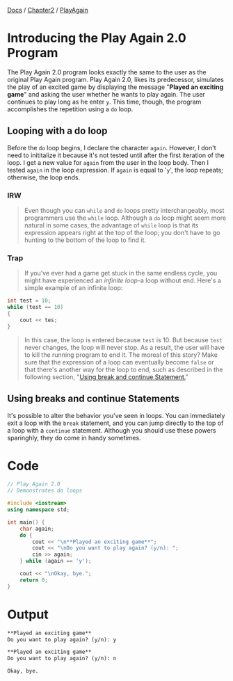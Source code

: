 [Docs](../../../) / [Chapter2](../../) / [PlayAgain](../)
# Introducing the Play Again 2.0 Program

The Play Again 2.0 program looks exactly the same to the user as the original Play Again program. Play Again 2.0, likes its predecessor, simulates the play of an excited game by displaying the message "**Played an exciting game**" and asking the user whether he wants to play again. The user continues to play long as he enter `y`. This time, though, the program accomplishes the repetition using a `do` loop.

## Looping with a do loop

Before the `do` loop begins, I declare the character `again`. However, I don't need to inititalize it because it's not tested until after the first iteration of the loop. I get a new value for `again` from the user in the loop body. Then I tested `again` in the loop expression. If `again` is equal to '`y`', the loop repeats; otherwise, the loop ends.

### IRW
> Even though you can `while` and `do` loops pretty interchangeably, most programmers use the `while` loop. Although a `do` loop might seem more natural in some cases, the advantage of `while` loop is that its expression appears right at the top of the loop; you don't have to go hunting to the bottom of the loop to find it.

### Trap 
> If you've ever had a game get stuck in the same endless cycle, you might have experienced an *infinite loop*-a loop without end. Here's a simple example of an infinite loop:
```cpp
int test = 10;
while (test == 10)
{
    cout << tes;
}
```
> In this case, the loop is entered because `test` is 10. But because `test` never changes, the loop will never stop. As a result, the user will have to kill the running program to end it. The moreal of this story? Make sure that the expression of a loop can eventually become `false` or that there's another way for the loop to end, such as described in the following section, "[Using break and continue Statement.](#using-breaks-and-continue-statements)"

## Using breaks and continue Statements

It's possible to alter the behavior you've seen in loops. You can immediately exit a loop with the `break` statement, and you can jump directly to the top of a loop with a `continue` statement. Although you should use these powers sparinghly, they do come in handy sometimes.

# Code
```cpp
// Play Again 2.0
// Demonstrates do loops

#include <iostream>
using namespace std;

int main() {
	char again;
	do {
		cout << "\n**Played an exciting game**";
		cout << "\nDo you want to play again? (y/n): ";
		cin >> again;
	} while (again == 'y');

	cout << "\nOkay, bye.";
	return 0;
}
```

# Output
```txt
**Played an exciting game**
Do you want to play again? (y/n): y

**Played an exciting game**
Do you want to play again? (y/n): n

Okay, bye.
```